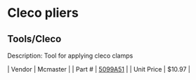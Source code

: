 # Cleco pliers
## Tools/Cleco
Description: 	Tool for applying cleco clamps 

| Vendor | Mcmaster | 
| Part # | [5099A51](http://www.mcmaster.com/) | 
| Unit Price | $10.97 | 
